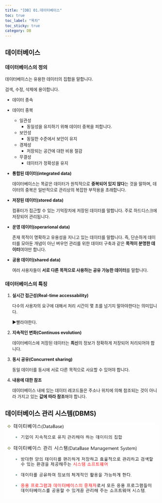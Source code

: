 ```yaml
---
title: "[DB] 01.데이터베이스"
toc: true
toc_label: "목차"
toc_sticky: true
category: DB
---
```


## 데이터베이스

### 데이터베이스의 정의

데이터베이스는 유용한 데이터의 집합을 말합니다.

검색, 수정, 삭제에 용이합니다.

- 데이터 종속
- 데이터 중복
  - 일관성
    - 동일성을 유지하기 위해 데이터 중복을 피합니다.
  - 보안성
    - 동일한 수준에서 보안이 유지
  - 경제성
    - 저장되는 공간에 대한 비용 절감
  - 무결성
    - 데이터가 정확성을 유지

- **통합된 데이터(integrated data)**

  데이터베이스는 똑같은 데이터가 원칙적으로 **중복되어 있지 않다**는 것을 말하며, 데이터의 중복은 일반적으로 관리상의 복잡한 부작용을 초래합니다.

- **저장된 데이터(stored data)**

  컴퓨터가 접근할 수 있는 기억장치에 저장된 데이터를 말합니다. 주로 하드디스크에 저장되어 관리됩니다.

- **운영 데이터(operarional data)**

  존재 목적이 명확하고 유용성을 지니고 있는 데이터를 말합니다. 즉, 단순하게 데이터를 모아둔 개념이 아닌 벼우언 관리를 위한 데이터 구축과 같은 **목적이 분명한 데이터**여야만 합니다.

- **공용 데이터(shared data)**

  여러 사용자들이 **서로 다른 목적으로 사용하는 공유 가능한 데이터**를 말합니다.

### 데이터베이스의 특징

1. **실시간 접근성(Real-time accessability)**

   다수의 사용자의 요구에 대해서 처리 시간이 몇 초를 넘기지 말아야한다는 의미입니다.

   ▶빨라야한다.

2. **지속적인 변화(Continuos evolution)**

   데이터베이스에 저장된 데이터는 **최신**의 정보가 정확하게 저장되어 처리되어야 합니다.

3. **동시 공유(Concurrent sharing)**

   동일 데이터를 동시에 서로 다른 목적으로 사요할 수 있어야 합니다.

4. **내용에 대한 참조**

   데이터베이스 내에 있는 데이터 레코드들은 주소나 위치에 의해 참조되는 것이 아니라 가지고 있는 **값에 따라 참조**해야 합니다.

## 데이터베이스 관리 시스템(DBMS)

![image-20240215120802168](../../../images/2024-02-15-데이터베이스/image-20240215120802168.png)